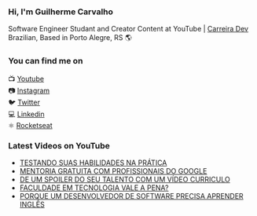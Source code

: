 ### Hi, I'm Guilherme Carvalho

Software Engineer Studant and Creator Content at YouTube | [Carreira Dev](https://www.youtube.com/channel/UCFKcExSRBeEFMBxSJHzGwFw) <br>
Brazilian, Based in Porto Alegre, RS 🌎

### You can find me on

📺 [Youtube](https://www.youtube.com/channel/UCFKcExSRBeEFMBxSJHzGwFw) <br>
📷 [Instagram](https://instagram.com/carreiradev_) <br>
🐦 [Twitter](https://twitter.com/carreiradev_) <br>
💻 [Linkedin](https://www.linkedin.com/in/carreiradev/) <br>
⚛️ [Rocketseat](https://app.rocketseat.com.br/me/guilhermecarvalho) <br>


### Latest Videos on YouTube

<!-- YOUTUBE:START -->
- [TESTANDO SUAS HABILIDADES NA PRÁTICA](https://www.youtube.com/watch?v=hm2gMo7PHkQ)
- [MENTORIA GRATUITA COM PROFISSIONAIS DO GOOGLE](https://www.youtube.com/watch?v=KPY2o1SgJcc)
- [DE UM SPOILER DO SEU TALENTO COM UM VÍDEO CURRICULO](https://www.youtube.com/watch?v=bJrQ33JocTQ)
- [FACULDADE EM TECNOLOGIA VALE A PENA?](https://www.youtube.com/watch?v=rXhK01RHUCs)
- [PORQUE UM DESENVOLVEDOR DE SOFTWARE PRECISA APRENDER INGLÊS](https://www.youtube.com/watch?v=uofHtUMdCo0)
<!-- YOUTUBE:END -->
